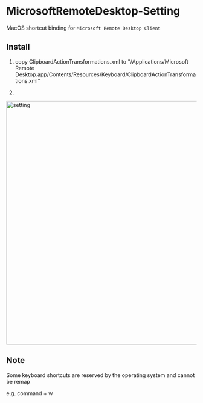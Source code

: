 # MicrosoftRemoteDesktop-Setting
MacOS shortcut binding for `Microsoft Remote Desktop Client`



Install
-------


1. copy ClipboardActionTransformations.xml to "/Applications/Microsoft Remote Desktop.app/Contents/Resources/Keyboard/ClipboardActionTransformations.xml"

2. 
<img width="644" alt="setting" src="https://user-images.githubusercontent.com/23163073/177980597-ae64dcc4-2482-42b5-ba71-af3255889ecf.png">



Note
-------
Some keyboard shortcuts are reserved by the operating system and cannot be remap

e.g. 
command + w 

